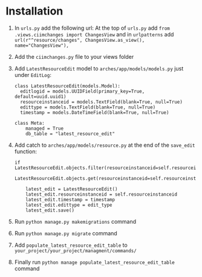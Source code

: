 # Installation 

1. In `urls.py` add the following url:
  At the top of `urls.py` add `from .views.ciimchanges import ChangesView`
  and in `urlpatterns` add `url(r"^resource/changes", ChangesView.as_view(), name="ChangesView"),`
 
2. Add the `ciimchanges.py` file to your views folder

3. Add `LatestResourceEdit` model to `arches/app/models/models.py` just under `EditLog`:
    ```
    class LatestResourceEdit(models.Model):
      editlogid = models.UUIDField(primary_key=True, default=uuid.uuid1)
      resourceinstanceid = models.TextField(blank=True, null=True)
      edittype = models.TextField(blank=True, null=True)
      timestamp = models.DateTimeField(blank=True, null=True)

    class Meta:
        managed = True
        db_table = "latest_resource_edit"
    ```
  
4. Add catch to `arches/app/models/resource.py` at the end of the `save_edit` function:
    ```
    if LatestResourceEdit.objects.filter(resourceinstanceid=self.resourceinstanceid).exists():
            LatestResourceEdit.objects.get(resourceinstanceid=self.resourceinstanceid).delete()
            
        latest_edit = LatestResourceEdit()
        latest_edit.resourceinstanceid = self.resourceinstanceid
        latest_edit.timestamp = timestamp
        latest_edit.edittype = edit_type
        latest_edit.save()
    ```
    
5. Run `python manage.py makemigrations` command

6. Run `python manage.py migrate` command

7. Add `populate_latest_resource_edit_table` to `your_project/your_project/managment/commands/`

8. Finally run `python manage populate_latest_resource_edit_table` command
